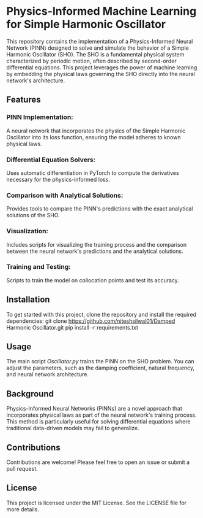 # Physics-Informed Machine Learning for Simple Harmonic Oscillator
This repository contains the implementation of a Physics-Informed Neural Network (PINN) designed to solve and simulate the behavior of a Simple Harmonic Oscillator (SHO). The SHO is a fundamental physical system characterized by periodic motion, often described by second-order differential equations. This project leverages the power of machine learning by embedding the physical laws governing the SHO directly into the neural network's architecture.

## Features
### PINN Implementation: 
A neural network that incorporates the physics of the Simple Harmonic Oscillator into its loss function, ensuring the model adheres to known physical laws.
### Differential Equation Solvers: 
Uses automatic differentiation in PyTorch to compute the derivatives necessary for the physics-informed loss.
### Comparison with Analytical Solutions: 
Provides tools to compare the PINN's predictions with the exact analytical solutions of the SHO.
### Visualization: 
Includes scripts for visualizing the training process and the comparison between the neural network's predictions and the analytical solutions.
### Training and Testing: 
Scripts to train the model on collocation points and test its accuracy.

## Installation
To get started with this project, clone the repository and install the required dependencies:
git clone https://github.com/niteshsilwal01/Damped Harmonic Oscillator.git
pip install -r requirements.txt

## Usage
The main script _Oscillator.py_ trains the PINN on the SHO problem. You can adjust the parameters, such as the damping coefficient, natural frequency, and neural network architecture.

## Background
Physics-Informed Neural Networks (PINNs) are a novel approach that incorporates physical laws as part of the neural network's training process. This method is particularly useful for solving differential equations where traditional data-driven models may fail to generalize.

## Contributions
Contributions are welcome! Please feel free to open an issue or submit a pull request.

## License
This project is licensed under the MIT License. See the LICENSE file for more details.
